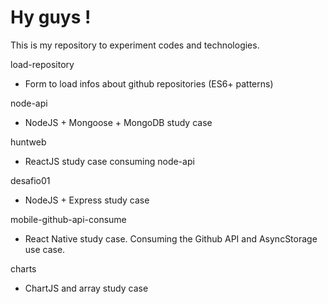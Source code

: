 # Hy guys !

This is my repository to experiment codes and technologies.

load-repository
  - Form to load infos about github repositories (ES6+ patterns)

node-api
  - NodeJS + Mongoose + MongoDB study case

huntweb
  - ReactJS study case consuming node-api

desafio01
  - NodeJS + Express study case

mobile-github-api-consume
  - React Native study case. Consuming the Github API and AsyncStorage use case.

charts
  - ChartJS and array study case